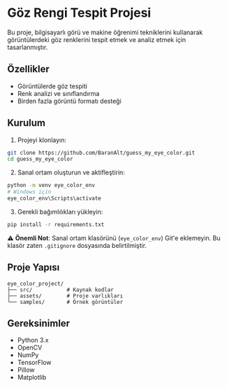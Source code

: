 # Göz Rengi Tespit Projesi

Bu proje, bilgisayarlı görü ve makine öğrenimi tekniklerini kullanarak görüntülerdeki göz renklerini tespit etmek ve analiz etmek için tasarlanmıştır.

## Özellikler

- Görüntülerde göz tespiti
- Renk analizi ve sınıflandırma
- Birden fazla görüntü formatı desteği

## Kurulum

1. Projeyi klonlayın:
```bash
git clone https://github.com/BaranAlt/guess_my_eye_color.git
cd guess_my_eye_color
```

2. Sanal ortam oluşturun ve aktifleştirin:
```bash
python -m venv eye_color_env
# Windows için
eye_color_env\Scripts\activate
```

3. Gerekli bağımlılıkları yükleyin:
```bash
pip install -r requirements.txt
```

⚠️ **Önemli Not**: Sanal ortam klasörünü (`eye_color_env`) Git'e eklemeyin. Bu klasör zaten `.gitignore` dosyasında belirtilmiştir.

## Proje Yapısı

```
eye_color_project/
├── src/           # Kaynak kodlar
├── assets/        # Proje varlıkları
└── samples/       # Örnek görüntüler
```

## Gereksinimler

- Python 3.x
- OpenCV
- NumPy
- TensorFlow
- Pillow
- Matplotlib
